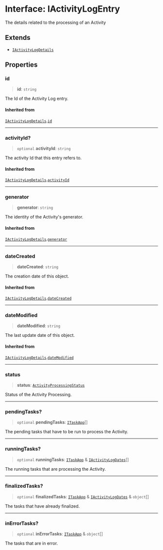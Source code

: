 # Interface: IActivityLogEntry

The details related to the processing of an Activity

## Extends

- [`IActivityLogDetails`](IActivityLogDetails.md)

## Properties

### id

> **id**: `string`

The Id of the Activity Log entry.

#### Inherited from

[`IActivityLogDetails`](IActivityLogDetails.md).[`id`](IActivityLogDetails.md#id)

***

### activityId?

> `optional` **activityId**: `string`

The activity Id that this entry refers to.

#### Inherited from

[`IActivityLogDetails`](IActivityLogDetails.md).[`activityId`](IActivityLogDetails.md#activityid)

***

### generator

> **generator**: `string`

The identity of the Activity's generator.

#### Inherited from

[`IActivityLogDetails`](IActivityLogDetails.md).[`generator`](IActivityLogDetails.md#generator)

***

### dateCreated

> **dateCreated**: `string`

The creation date of this object.

#### Inherited from

[`IActivityLogDetails`](IActivityLogDetails.md).[`dateCreated`](IActivityLogDetails.md#datecreated)

***

### dateModified

> **dateModified**: `string`

The last update date of this object.

#### Inherited from

[`IActivityLogDetails`](IActivityLogDetails.md).[`dateModified`](IActivityLogDetails.md#datemodified)

***

### status

> **status**: [`ActivityProcessingStatus`](../type-aliases/ActivityProcessingStatus.md)

Status of the Activity Processing.

***

### pendingTasks?

> `optional` **pendingTasks**: [`ITaskApp`](ITaskApp.md)[]

The pending tasks that have to be run to process the Activity.

***

### runningTasks?

> `optional` **runningTasks**: [`ITaskApp`](ITaskApp.md) & [`IActivityLogDates`](IActivityLogDates.md)[]

The running tasks that are processing the Activity.

***

### finalizedTasks?

> `optional` **finalizedTasks**: [`ITaskApp`](ITaskApp.md) & [`IActivityLogDates`](IActivityLogDates.md) & `object`[]

The tasks that have already finalized.

***

### inErrorTasks?

> `optional` **inErrorTasks**: [`ITaskApp`](ITaskApp.md) & `object`[]

The tasks that are in error.
